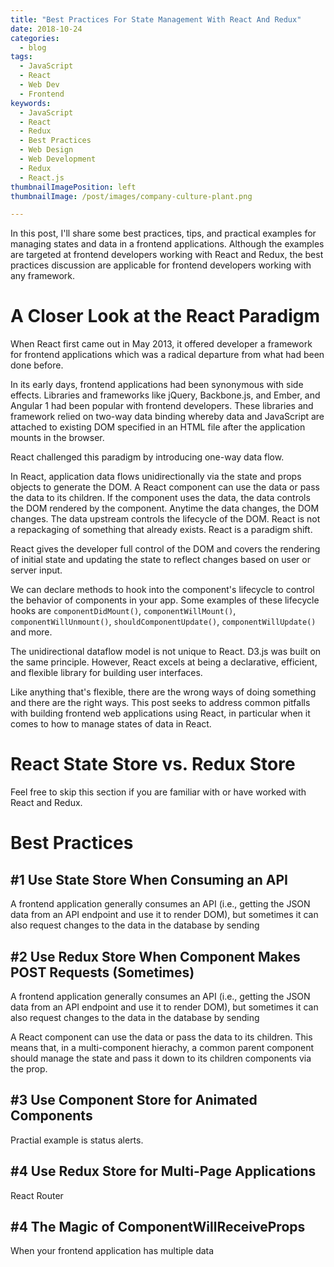 ```yaml
---
title: "Best Practices For State Management With React And Redux"
date: 2018-10-24
categories:
  - blog
tags:
  - JavaScript
  - React
  - Web Dev
  - Frontend
keywords:
  - JavaScript
  - React
  - Redux
  - Best Practices
  - Web Design
  - Web Development
  - Redux
  - React.js
thumbnailImagePosition: left
thumbnailImage: /post/images/company-culture-plant.png

---
```


In this post, I'll share some best practices, tips, and practical examples for managing states and data in a frontend applications. Although the examples are targeted at frontend developers working with React and Redux, the best practices discussion are applicable for frontend developers working with any framework.

<!--more-->

# A Closer Look at the React Paradigm

When React first came out in May 2013, it offered developer a framework for frontend applications which was a radical departure from what had been done before.

In its early days, frontend applications had been synonymous with side effects. Libraries and frameworks like jQuery, Backbone.js, and Ember, and Angular 1 had been popular with frontend developers. These libraries and framework relied on two-way data binding whereby data and JavaScript are attached to existing DOM specified in an HTML file after the application mounts in the browser.

React challenged this paradigm by introducing one-way data flow.

In React, application data flows unidirectionally via the state and props objects to generate the DOM.
A React component can use the data or pass the data to its children. If the component uses the data, the data controls the DOM rendered by the component. Anytime the data changes, the DOM changes. The data upstream controls the lifecycle of the DOM. React is not a repackaging of something that already exists. React is a paradigm shift.

React gives the developer full control of the DOM and covers the rendering of initial state and updating the state to reflect changes based on user or server input.

We can declare methods to hook into the component's lifecycle to control the behavior of components in your app. Some examples of these lifecycle hooks are `componentDidMount()`, `componentWillMount()`, `componentWillUnmount()`, `shouldComponentUpdate()`, `componentWillUpdate()` and more.

The unidirectional dataflow model is not unique to React. D3.js was built on the same principle. However, React excels at being a declarative, efficient, and flexible library for building user interfaces.

Like anything that's flexible, there are the wrong ways of doing something and there are the right ways. This post seeks to address common pitfalls with building frontend web applications using React, in particular when it comes to how to manage states of data in React.

# React State Store vs. Redux Store



Feel free to skip this section if you are familiar with or have worked with React and Redux.

# Best Practices

## #1 Use State Store When Consuming an API

A frontend application generally consumes an API (i.e., getting the JSON data from an API endpoint and use it to render DOM), but sometimes it can also request changes to the data in the database by sending 

## #2 Use Redux Store When Component Makes POST Requests (Sometimes)

A frontend application generally consumes an API (i.e., getting the JSON data from an API endpoint and use it to render DOM), but sometimes it can also request changes to the data in the database by sending 

A React component can use the data or pass the data to its children. This means that, in a multi-component hierachy, a common parent component should manage the state and pass it down to its children components via the prop.

## #3 Use Component Store for Animated Components

Practial example is status alerts.

## #4 Use Redux Store for Multi-Page Applications

React Router

## #4 The Magic of ComponentWillReceiveProps

When your frontend application has multiple data 
